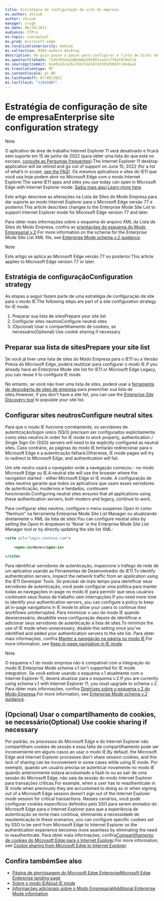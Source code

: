 ```yaml
---
title: Estratégia de configuração de site de empresa
ms.author: shisub
author: shisub
manager: srugh
ms.date: 06/29/2021
audience: ITPro
ms.topic: conceptual
ms.prod: microsoft-edge
ms.localizationpriority: medium
ms.collection: M365-modern-desktop
description: Um guia passo a passo para configurar a lista de Sites do Modo Empresa para o modo Internet Explorer.
ms.openlocfilehash: 72de393a5da0b4b0e2950951ae527f6ef870e110
ms.sourcegitcommit: bce02a5ce2617bb37ee5d743365d50b5fc8e4aa1
ms.translationtype: MT
ms.contentlocale: pt-BR
ms.lasthandoff: 07/09/2021
ms.locfileid: "11641807"
---
```

# <a name="enterprise-site-configuration-strategy"></a><span data-ttu-id="43a25-103">Estratégia de configuração de site de empresa</span><span class="sxs-lookup"><span data-stu-id="43a25-103">Enterprise site configuration strategy</span></span>

>[!Note]
> <span data-ttu-id="43a25-104">O aplicativo de área de trabalho Internet Explorer 11 será desativado e ficará sem suporte em 15 de junho de 2022 (para obter uma lista do que está no escopo, [consulte as Perguntas frequentes](https://techcommunity.microsoft.com/t5/windows-it-pro-blog/internet-explorer-11-desktop-app-retirement-faq/ba-p/2366549)).</span><span class="sxs-lookup"><span data-stu-id="43a25-104">The Internet Explorer 11 desktop application will be retired and go out of support on June 15, 2022 (for a list of what’s in scope, [see the FAQ](https://techcommunity.microsoft.com/t5/windows-it-pro-blog/internet-explorer-11-desktop-app-retirement-faq/ba-p/2366549)).</span></span> <span data-ttu-id="43a25-105">Os mesmos aplicativos e sites do IE11 que você usa hoje podem abrir no Microsoft Edge com o modo Internet Explorer.</span><span class="sxs-lookup"><span data-stu-id="43a25-105">The same IE11 apps and sites you use today can open in Microsoft Edge with Internet Explorer mode.</span></span> <span data-ttu-id="43a25-106">[Saiba mais aqui](https://blogs.windows.com/windowsexperience/2021/05/19/the-future-of-internet-explorer-on-windows-10-is-in-microsoft-edge/).</span><span class="sxs-lookup"><span data-stu-id="43a25-106">[Learn more here](https://blogs.windows.com/windowsexperience/2021/05/19/the-future-of-internet-explorer-on-windows-10-is-in-microsoft-edge/).</span></span>

<span data-ttu-id="43a25-107">Este artigo descreve as alterações na Lista de Sites do Modo Empresa para dar suporte ao modo Internet Explorer para o Microsoft Edge versão 77 e posterior.</span><span class="sxs-lookup"><span data-stu-id="43a25-107">This article describes changes to the Enterprise Mode Site List to support Internet Explorer mode for Microsoft Edge version 77 and later.</span></span>

<span data-ttu-id="43a25-108">Para obter mais informações sobre o esquema do arquivo XML da Lista de Sites do Modo Empresa, confira as [orientações do esquema do Modo Empresarial v.2](/internet-explorer/ie11-deploy-guide/enterprise-mode-schema-version-2-guidance).</span><span class="sxs-lookup"><span data-stu-id="43a25-108">For more information on the schema for the Enterprise Mode Site List XML file, see [Enterprise Mode schema v.2 guidance](/internet-explorer/ie11-deploy-guide/enterprise-mode-schema-version-2-guidance).</span></span>

> [!NOTE]
> <span data-ttu-id="43a25-109">Este artigo se aplica ao Microsoft Edge versão 77 ou posterior.</span><span class="sxs-lookup"><span data-stu-id="43a25-109">This article applies to Microsoft Edge version 77 or later.</span></span>
<!--
## Updated schema elements

The following table describes the \<open-in app\> element added to the v.2 of the Enterprise Mode schema:

| **Element** | **Description** |
| --- | --- |
| \<open-in app="**true**"\> | A child element that controls what browser is used for sites. This element is required for sites that need to **open in IE11**.|

**Example:**

``` xml
<site url="contoso.com">

  <open-in app="true">IE11</open-in>

</site>
```

The following table shows the possible values of the \<open-in\> element:

| **Value** | **Description** |
| --- | --- |
| **\<open-in\>IE11\</open-in\>** | Opens the site in IE mode or a full IE11 window. To enable IE mode, see [Configure IE mode policies](./edge-ie-mode-policies.md)|
| **\<open-in app="**true**"\>IE11\</open-in\>** | Opens the site in a full IE11 window |
| **\<open-in\>MSEdge\</open-in\>** | Opens the site in Microsoft Edge |
| **\<open-in\>None or not specified\</open-in\>** | Opens the site in the default browser or in the browser where the user navigated to the site. |
|**\<open-in\>Configurable\</open-in\>** | Allows the site to participate in IE mode engine determination. To learn more, see [Learn about Configurable sites in IE mode](edge-learnmore-configurable-sites-ie-mode.md).  |

>[!NOTE]
> The attribute app=**"true"** is only recognized when associated to _'open-in' IE11_. Adding it to the other 'open-in' elements won't change browser behavior.   -->

## <a name="configuration-strategy"></a><span data-ttu-id="43a25-110">Estratégia de configuração</span><span class="sxs-lookup"><span data-stu-id="43a25-110">Configuration strategy</span></span>

<span data-ttu-id="43a25-111">As etapas a seguir fazem parte de uma estratégia de configuração de site para o modo IE:</span><span class="sxs-lookup"><span data-stu-id="43a25-111">The following steps are part of a site configuration strategy for IE mode:</span></span>
1. <span data-ttu-id="43a25-112">Preparar sua lista de sites</span><span class="sxs-lookup"><span data-stu-id="43a25-112">Prepare your site list</span></span>
2. <span data-ttu-id="43a25-113">Configurar sites neutros</span><span class="sxs-lookup"><span data-stu-id="43a25-113">Configure neutral sites</span></span>
3. <span data-ttu-id="43a25-114">(Opcional) Usar o compartilhamento de cookies, se necessário</span><span class="sxs-lookup"><span data-stu-id="43a25-114">(Optional) Use cookie sharing if necessary</span></span>

<!--
Step 1.  – if you don’t have one use Site Discovery Step-by-Step
Step 2 – Neutral sites + sticky mode
        Use more examples and explain sticky mode better
Step 3 – If that doesn’t cover your needs, then use Cookie sharing -->

## <a name="prepare-your-site-list"></a><span data-ttu-id="43a25-115">Preparar sua lista de sites</span><span class="sxs-lookup"><span data-stu-id="43a25-115">Prepare your site list</span></span>

<span data-ttu-id="43a25-116">Se você já tiver uma lista de sites do Modo Empresa para o IE11 ou a Versão Prévia do Microsoft Edge, poderá reutilizar para configurar o modo IE.</span><span class="sxs-lookup"><span data-stu-id="43a25-116">If you already have an Enterprise Mode site list for IE11 or Microsoft Edge Legacy, you can reuse it to configure IE mode.</span></span>

<span data-ttu-id="43a25-117">No entanto, se você não tiver uma lista de sites, poderá usar a [ferramenta de descoberta de sites de empresa](/deployedge/edge-ie-mode-site-discovery) para preencher sua lista de sites.</span><span class="sxs-lookup"><span data-stu-id="43a25-117">However, if you don't have a site list, you can use the [Enterprise Site Discovery tool](/deployedge/edge-ie-mode-site-discovery) to populate your site list.</span></span>

## <a name="configure-neutral-sites"></a><span data-ttu-id="43a25-118">Configurar sites neutros</span><span class="sxs-lookup"><span data-stu-id="43a25-118">Configure neutral sites</span></span>

<span data-ttu-id="43a25-119">Para que o modo IE funcione corretamente, os servidores de autenticação/logon único (SSO) precisam ser configurados explicitamente como sites neutros.</span><span class="sxs-lookup"><span data-stu-id="43a25-119">In order for IE mode to work properly, authentication / Single Sign-On (SSO) servers will need to be explicitly configured as neutral sites.</span></span> <span data-ttu-id="43a25-120">Caso contrário, as páginas do modo IE tentarão redirecionar para o Microsoft Edge e a autenticação falhará.</span><span class="sxs-lookup"><span data-stu-id="43a25-120">Otherwise, IE mode pages will try to redirect to Microsoft Edge, and authentication will fail.</span></span>

<span data-ttu-id="43a25-121">Um site neutro usará o navegador onde a navegação começou - no modo Microsoft Edge ou IE.</span><span class="sxs-lookup"><span data-stu-id="43a25-121">A neutral site will use the browser where the navigation started - either Microsoft Edge or IE mode.</span></span> <span data-ttu-id="43a25-122">A configuração de sites neutros garante que todos os aplicativos que usam esses servidores de autenticação, modernos e herdados, continuem funcionando.</span><span class="sxs-lookup"><span data-stu-id="43a25-122">Configuring neutral sites ensures that all applications using these authentication servers, both modern and legacy, continue to work.</span></span>

<span data-ttu-id="43a25-123">Para configurar sites neutros, configure o menu suspenso *Open In* como “Nenhum” na ferramenta Enterprise Mode Site List Manager ou atualizando diretamente o XML da lista de sites:</span><span class="sxs-lookup"><span data-stu-id="43a25-123">You can configure neutral sites by setting the *Open In* dropdown to 'None' in the Enterprise Mode Site List Manager tool or by directly updating the site list XML:</span></span>

``` xml
<site url="login.contoso.com">
   
    <open-in>None</open-in>

</site>
```

<span data-ttu-id="43a25-124">Para identificar servidores de autenticação, inspecione o tráfego de rede de um aplicativo usando as Ferramentas de Desenvolvedor do IE11.</span><span class="sxs-lookup"><span data-stu-id="43a25-124">To identify authentication servers, inspect the network traffic from an application using the IE11 Developer Tools.</span></span> <span data-ttu-id="43a25-125">Se precisar de mais tempo para identificar seus servidores de autenticação, você pode configurar uma política para manter todas as navegações in-page no modo IE para permitir que seus usuários continuem seus fluxos de trabalho sem interrupções.</span><span class="sxs-lookup"><span data-stu-id="43a25-125">If you need more time to identify your authentication servers, you can configure a policy to keep all in-page navigations in IE mode to allow your users to continue their workflows uninterrupted.</span></span> <span data-ttu-id="43a25-126">Para minimizar o uso do modo IE quando desnecessário, desabilite essa configuração depois de identificar e adicionar seus servidores de autenticação à lista de sites.</span><span class="sxs-lookup"><span data-stu-id="43a25-126">To minimize the use of IE mode when unnecessary, disable this setting once you've identified and added your authentication servers to the site list.</span></span> <span data-ttu-id="43a25-127">Para obter mais informações, confira [Manter a navegação na página no modo IE](/deployedge/edge-learnmore-inpage-nav).</span><span class="sxs-lookup"><span data-stu-id="43a25-127">For more information, see [Keep in-page navigation in IE mode](/deployedge/edge-learnmore-inpage-nav).</span></span>

>[!NOTE]
   ><span data-ttu-id="43a25-128">O esquema v.1 do modo empresa não é compatível com a integração do modo IE.</span><span class="sxs-lookup"><span data-stu-id="43a25-128">Enterprise Mode schema v.1 isn't supported for IE mode integration.</span></span> <span data-ttu-id="43a25-129">Se você estiver usando o esquema v.1 atualmente com o Internet Explorer 11, deverá atualizar para o esquema v.2.</span><span class="sxs-lookup"><span data-stu-id="43a25-129">If you are currently using schema v.1 with Internet Explorer 11, you must upgrade to schema v.2.</span></span> <span data-ttu-id="43a25-130">Para obter mais informações, confira [Diretrizes sobre o esquema v.2 do Modo Empresa](/internet-explorer/ie11-deploy-guide/enterprise-mode-schema-version-2-guidance).</span><span class="sxs-lookup"><span data-stu-id="43a25-130">For more information, see [Enterprise Mode schema v.2 guidance](/internet-explorer/ie11-deploy-guide/enterprise-mode-schema-version-2-guidance).</span></span>

## <a name="optional-use-cookie-sharing-if-necessary"></a><span data-ttu-id="43a25-131">(Opcional) Usar o compartilhamento de cookies, se necessário</span><span class="sxs-lookup"><span data-stu-id="43a25-131">(Optional) Use cookie sharing if necessary</span></span>

<span data-ttu-id="43a25-132">Por padrão, os processos do Microsoft Edge e do Internet Explorer não compartilham cookies de sessão e essa falta de compartilhamento pode ser inconveniente em alguns casos ao usar o modo IE.</span><span class="sxs-lookup"><span data-stu-id="43a25-132">By default, the Microsoft Edge and Internet Explorer processes don't share session cookies, and this lack of sharing can be inconvenient in some cases while using IE mode.</span></span> <span data-ttu-id="43a25-133">Por exemplo, quando um usuário precisa se autenticar novamente no modo IE quando anteriormente estava acostumado a fazê-lo ou ao sair de uma sessão do Microsoft Edge, não saia da sessão do modo Internet Explorer para transações críticas.</span><span class="sxs-lookup"><span data-stu-id="43a25-133">For example, when a user has to reauthenticate in IE mode when previously they are accustomed to doing so or when signing out of a Microsoft Edge session doesn’t sign out of the Internet Explorer mode session for critical transactions.</span></span> <span data-ttu-id="43a25-134">Nesses cenários, você pode configurar cookies específicos definidos pelo SSO para serem enviados do Microsoft Edge para o Internet Explorer para que a experiência de autenticação se torne mais contínua, eliminando a necessidade de reautenticação.</span><span class="sxs-lookup"><span data-stu-id="43a25-134">In these scenarios, you can configure specific cookies set by SSO to be sent from Microsoft Edge to Internet Explorer so the authentication experience becomes more seamless by eliminating the need to reauthenticate.</span></span> <span data-ttu-id="43a25-135">Para obter mais informações, confira[Compartilhamento de cookies do Microsoft Edge para o Internet Explorer](/deployedge/edge-ie-mode-add-guidance-cookieshare).</span><span class="sxs-lookup"><span data-stu-id="43a25-135">For more information, see [Cookie sharing from Microsoft Edge to Internet Explorer](/deployedge/edge-ie-mode-add-guidance-cookieshare).</span></span>

## <a name="see-also"></a><span data-ttu-id="43a25-136">Confira também</span><span class="sxs-lookup"><span data-stu-id="43a25-136">See also</span></span>

- [<span data-ttu-id="43a25-137">Página de aterrissagem do Microsoft Edge Enterprise</span><span class="sxs-lookup"><span data-stu-id="43a25-137">Microsoft Edge Enterprise landing page</span></span>](https://aka.ms/EdgeEnterprise)
- [<span data-ttu-id="43a25-138">Sobre o modo IE</span><span class="sxs-lookup"><span data-stu-id="43a25-138">About IE mode</span></span>](./edge-ie-mode.md)
- [<span data-ttu-id="43a25-139">Informações adicionais sobre o Modo Empresarial</span><span class="sxs-lookup"><span data-stu-id="43a25-139">Additional Enterprise Mode information</span></span>](/internet-explorer/ie11-deploy-guide/enterprise-mode-overview-for-ie11)
